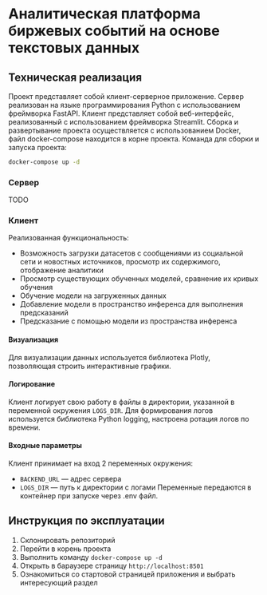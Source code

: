 # Аналитическая платформа биржевых событий на основе текстовых данных
## Техническая реализация
Проект представляет собой клиент-серверное приложение.
Сервер реализован на языке программирования Python с использованием фреймворка FastAPI.
Клиент представляет собой веб-интерфейс, реализованный с использованием фреймворка Streamlit.
Сборка и развертывание проекта осуществляется с использованием Docker, файл docker-compose находится в корне проекта.
Команда для сборки и запуска проекта:
```bash
docker-compose up -d
```

### Сервер
TODO



### Клиент
Реализованная функциональность:
- Возможность загрузки датасетов с сообщениями из социальной сети и новостных источников, просмотр их содержимого, отображение аналитики
- Просмотр существующих обученных моделей, сравнение их кривых обучения
- Обучение модели на загруженных данных
- Добавление модели в пространство инференса для выполнения предсказаний
- Предсказание с помощью модели из пространства инференса

#### Визуализация
Для визуализации данных используется библиотека Plotly, позволяющая строить интерактивные графики.

#### Логирование
Клиент логирует свою работу в файлы в директории, указанной в переменной окружения `LOGS_DIR`.
Для формирования логов используется библиотека Python logging, настроена ротация логов по времени.

#### Входные параметры
Клиент принимает на вход 2 переменных окружения:
- `BACKEND_URL` — адрес сервера
- `LOGS_DIR` — путь к директории с логами
Переменные передаются в контейнер при запуске через .env файл.

## Инструкция по эксплуатации
1. Склонировать репозиторий
2. Перейти в корень проекта
3. Выполнить команду `docker-compose up -d` 
4. Открыть в бараузере страницу `http://localhost:8501`
5. Ознакомиться со стартовой страницей приложения и выбрать интересующий раздел